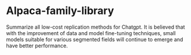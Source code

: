# Alpaca-family-library
Summarize all low-cost replication methods for Chatgpt. It is believed that with the improvement of data and model fine-tuning techniques, small models suitable for various segmented fields will continue to emerge and have better performance.
